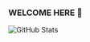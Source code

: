 ### WELCOME HERE 👋
<!--
**Murad9288/Murad9288** is a ✨ _special_ ✨ repository because its `README.md` (this file) appears on your GitHub profile.

Here are some ideas to get you started:

- 🔭 I’m currently working on Competitive Programming.
- 🌱 I’m currently learning Ios Development.
- 👯 I’m looking to collaborate on various Progject and Problems.
- 🤔 I’m looking for help with Ios Development Project Learning.
- 💬 Ask me about: https://www.linkedin.com/in/mhmprogrammer81818/
- 😄 Pronouns: MD Murad Hossain.
-->
![GitHub Stats](https://github-readme-stats.vercel.app/api?username=Murad9288&theme=cobalt)
